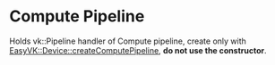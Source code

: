 # Compute Pipeline
Holds vk::Pipeline handler of Compute pipeline, create only with [EasyVK::Device::createComputePipeline](ldevice.md#devicecreatecomputepipeline), **do not use the constructor**.
